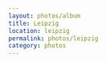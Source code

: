 ```yaml
---
layout: photos/album
title: Leipzig
location: leipzig
permalink: photos/leipzig
category: photos
---
```

